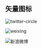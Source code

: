 ## 矢量图标

![twitter-circle](http://oux34p43l.bkt.clouddn.com/twitter-circle.png?imageMogr2/auto-orient/thumbnail/x30/blur/1x0/quality/75|imageslim)

![weixing](http://oux34p43l.bkt.clouddn.com/weixing.png?imageMogr2/auto-orient/thumbnail/x30/blur/1x0/quality/75|imageslim)

![新浪微博](http://oux34p43l.bkt.clouddn.com/新浪微博.png?imageMogr2/auto-orient/thumbnail/x30/blur/1x0/quality/75|imageslim)